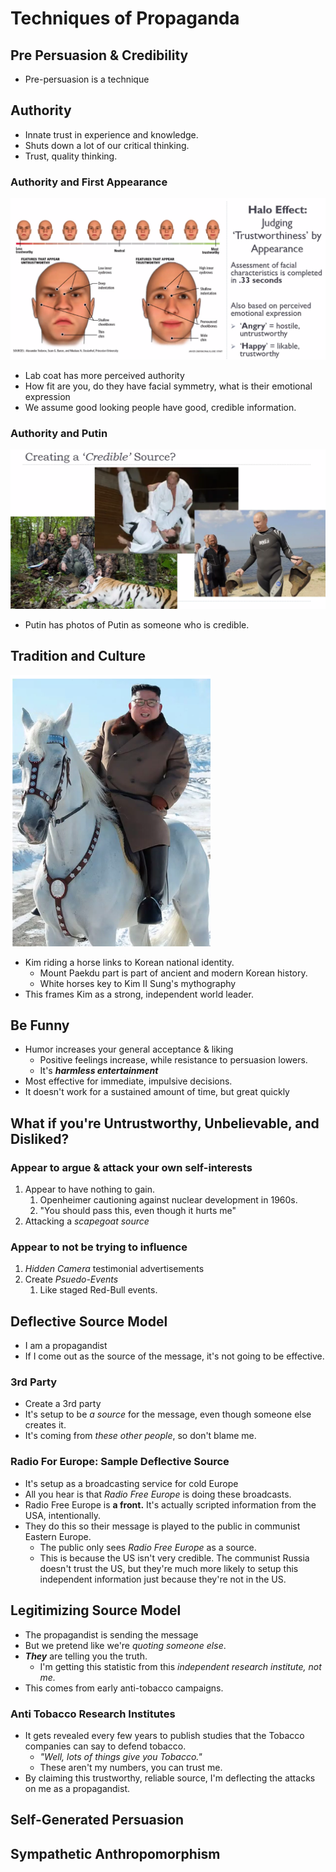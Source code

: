 # Techniques of Propaganda

## Pre Persuasion & Credibility

* Pre-persuasion is a technique

## Authority

* Innate trust in experience and knowledge.
* Shuts down a lot of our critical thinking.
* Trust, quality thinking.

### Authority and First Appearance

![](<../../../../.gitbook/assets/image (204).png>)

* Lab coat has more perceived authority
* How fit are you, do they have facial symmetry, what is their emotional expression
* We assume good looking people have good, credible information.

### Authority and Putin

![](<../../../../.gitbook/assets/image (205).png>)

* Putin has photos of Putin as someone who is credible.

## Tradition and Culture

![Kim Jong Un Riding](<../../../../.gitbook/assets/image (206).png>)

* Kim riding a horse links to Korean national identity.
  * Mount Paekdu part is part of ancient and modern Korean history.
  * White horses key to Kim II Sung's mythography
* This frames Kim as a strong, independent world leader.

## Be Funny

* Humor increases your general acceptance & liking
  * Positive feelings increase, while resistance to persuasion lowers.
  * It's _**harmless entertainment**_
* Most effective for immediate, impulsive decisions.
* It doesn't work for a sustained amount of time, but great quickly

## What if you're Untrustworthy, Unbelievable, and Disliked?

### Appear to argue & attack your own self-interests

1. Appear to have nothing to gain.
   1. Openheimer cautioning against nuclear development in 1960s.
   2. "You should pass this, even though it hurts me"
2. Attacking a _scapegoat source_

### Appear to not be trying to influence

1. _Hidden Camera_ testimonial advertisements
2. Create _Psuedo-Events_
   1. Like staged Red-Bull events.

## Deflective Source Model

* I am a propagandist
* If I come out as the source of the message, it's not going to be effective.

### 3rd Party

* Create a 3rd party
* It's setup to be _a source_ for the message, even though someone else creates it.
* It's coming from _these other people_, so don't blame me.

### Radio For Europe: Sample Deflective Source

* It's setup as a broadcasting service for cold Europe
* All you hear is that _Radio Free Europe_ is doing these broadcasts.
* Radio Free Europe is **a front.** It's actually scripted information from the USA, intentionally.
* They do this so their message is played to the public in communist Eastern Europe.
  * The public only sees _Radio Free Europe_ as a source.
  * This is because the US isn't very credible. The communist Russia doesn't trust the US, but they're much more likely to setup this independent information just because they're not in the US.

## Legitimizing Source Model

* The propagandist is sending the message
* But we pretend like we're _quoting someone else_.
* _**They**_ are telling you the truth.
  * I'm getting this statistic from this _independent research institute, not me._
* This comes from early anti-tobacco campaigns.

### Anti Tobacco Research Institutes

* It gets revealed every few years to publish studies that the Tobacco companies can say to defend tobacco.
  * _"Well, lots of things give you Tobacco."_
  * These aren't my numbers, you can trust me.
* By claiming this trustworthy, reliable source, I'm deflecting the attacks on me as a propagandist.

## Self-Generated Persuasion

## Sympathetic Anthropomorphism
